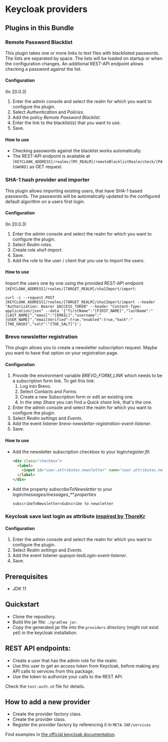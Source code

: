 # Keycloak providers

## Plugins in this Bundle

### Remote Password Blacklist

This plugin takes one or more links to text files with blacklisted passwords. The lists are separated by space. The lists will be loaded on startup or when the configuration changes. An additional REST-API endpoint allows checking a password against the list.

#### Configuration

(In 20.0.3)

1. Enter the admin console and select the realm for which you want to configure the plugin.
2. Select _Authentication_ and _Policies_.
3. Add the policy _Remote Password Blacklist_.
4. Enter the link to the blacklist(s) that you want to use.
5. Save.

#### How to use

* Checking passwords against the blacklist works automatically.
* The REST-API endpoint is available at `[KEYCLOAK_ADDRESS]/realms/[MY_REALM]/remoteBlacklistRealm/check/[PASSWORD]` as GET request.

### SHA-1 hash provider and importer

This plugin allows importing existing users, that have SHA-1 based passwords. The passwords will be automatically updated to the configured default algorithm on a users first login.

#### Configuration

(In 20.0.3)

1. Enter the admin console and select the realm for which you want to configure the plugin.
2. Select _Realm roles_.
3. Create role _sha1-import_.
4. Save.
5. Add the role to the user / client that you use to import the users.

#### How to use

Import the users one by one using the provided REST-API endpoint `[KEYCLOAK_ADDRESS]/realms/[TARGET_REALM]/sha1Import/import`:

```shell
curl -i --request POST [KEYCLOAK_ADDRESS]/realms/[TARGET_REALM]/sha1Import/import --header "Authorization: Bearer $ACCESS_TOKEN" --header "Content-Type: application/json" --data '{"firstName":"[FIRST_NAME]","lastName":"[LAST_NAME]","email":"[EMAIL]","username":"[USER_NAME]","emailVerified":true,"enabled":true,"hash":"[THE_HASH]","salt":"[THE_SALT]"}';
```

### Brevo newsletter registration

This plugin allows you to create a newsletter subscription request. Maybe you want to have that option on your registration page.

#### Configuration

1. Provide the environment variable _BREVO_FORM_LINK_ which needs to be a subscription form link. To get this link:
   1. Log into Brevo.
   2. Select _Contacts_ and _Forms_.
   3. Create a new Subscription form or edit an existing one.
   4. In the step _Share_ you can find a _Quick share_ link, that's the one.
2. Enter the admin console and select the realm for which you want to configure the plugin.
3. Select _Realm settings_ and _Events_.
4. Add the event listener _brevo-newsletter-registration-event-listener_.
5. Save.

#### How to use

* Add the newsletter subscription checkbox to your _login/register.ftl_:
  ```html
  <div class="checkbox">
    <label>
      <input id="user.attributes.newsletter" name="user.attributes.newsletter" type="checkbox">${msg("subscribeToNewsletter")}
    </label>
  </div>
  ```
* Add the property _subscribeToNewsletter_ to your _login/messages/messages\_**.properties_
  ```properties
  subscribeToNewsletter=Subscribe to newsletter
  ```

### Keycloak save last login as attribute [inspired by ThoreKr](https://github.com/ThoreKr/keycloak-last-login-event-listener)

#### Configuration


1. Enter the admin console and select the realm for which you want to configure the plugin.
2. Select _Realm settings_ and _Events_.
3. Add the event listener _qupaya-lastLogin-event-listener_.
5. Save.

## Prerequisites
* JDK 11

## Quickstart
* Clone the repository.
* Build the jar file: `./gradlew jar`.
* Copy the generated jar file into the `providers` directory (might not exist yet) in the keycloak installation. 

## REST API endpoints:
* Create a user that has the admin role for the realm.
* Use this user to get an access token from Keycloak, before making any API calls to services from this package.
* Use the token to authorize your calls to the REST API.

Check the `test-auth.sh` file for details.

## How to add a new provider
* Create the provider factory class.
* Create the provider class.
* Register the provider factory by referencing it in `META-INF/services`

Find examples in [the official keycloak documentation](https://www.keycloak.org/docs/latest/server_development/#_providers).
